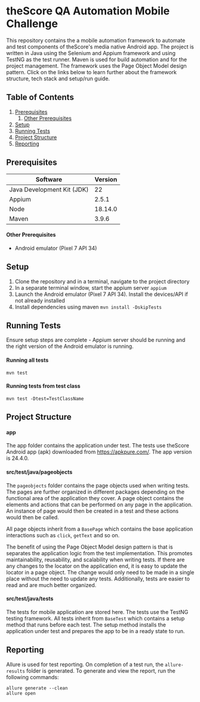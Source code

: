 # theScore QA Automation Mobile Challenge

This repository contains the a mobile automation framework to automate and 
test components of theScore's media native Android app. The project is
written in Java using the Selenium and Appium framework and using TestNG as 
the test runner. Maven is used for build automation and for the project 
management. The framework uses the Page Object Model design pattern. Click 
on the links below to learn further about the framework structure, tech 
stack and setup/run guide.

## Table of Contents

1. [Prerequisites](#prerequisites)
   1. [Other Prerequisites](#other-prerequisites)
2. [Setup](#setup)
3. [Running Tests](#running-tests)
4. [Project Structure](#project-structure)
5. [Reporting](#reporting)

## Prerequisites

| Software                   | Version |
|----------------------------|---------|
| Java Development Kit (JDK) | 22      |
| Appium                     | 2.5.1   |
| Node                       | 18.14.0 |
| Maven                      | 3.9.6   |

#### Other Prerequisites

* Android emulator (Pixel 7 API 34)

## Setup

1. Clone the repository and in a terminal, navigate to the project directory
2. In a separate terminal window, start the appium server
`appium`
3. Launch the Android emulator (Pixel 7 API 34). Install the devices/API if not already installed
4. Install dependencies using maven
`mvn install -DskipTests`

## Running Tests

Ensure setup steps are complete - Appium server should be running and the right 
version of the Android emulator is running. 

#### Running all tests 
```mvn test```

#### Running tests from test class 
```mvn test -Dtest=TestClassName```

## Project Structure

#### app

The app folder contains the application under test. The tests use theScore 
Android app (apk) downloaded from https://apkpure.com/. The app version is 
24.4.0.

#### src/test/java/pageobjects

The `pageobjects` folder contains the page objects used when writing tests. The
pages are further organized in different packages depending on the functional area
of the application they cover. A page object contains the elements and actions
that can be performed on any page in the application. An instance of page would 
then be created in a test and these actions would then be called.

All page objects inherit from a `BasePage` which contains the base application 
interactions such as `click`, `getText` and so on.

The benefit of using the Page Object Model
design pattern is that is separates the application logic from the test 
implementation. This promotes maintainability, reusability, and scalability when writing tests.
If there are any changes to the locator on the application end, it is easy to 
update the locator in a page object. The change would only need to be made in 
a single place without the need to update any tests. Additionally, tests are 
easier to read and are much better organized.

#### src/test/java/tests

The tests for mobile application are stored here. The tests use the TestNG testing framework.
All tests inherit from `BaseTest` which contains a setup method that runs before 
each test. The setup method installs the application under test and prepares 
the app to be in a ready state to run.

## Reporting

Allure is used for test reporting. On completion of a test run, the 
`allure-results` folder is generated. To generate and view the report, 
run the following commands:

```
allure generate --clean
allure open
```
